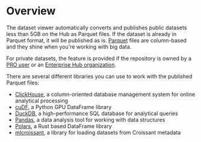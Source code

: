 # Overview

The dataset viewer automatically converts and publishes public datasets less than 5GB on the Hub as Parquet files. If the dataset is already in Parquet format, it will be published as is. [Parquet](https://parquet.apache.org/docs/) files are column-based and they shine when you're working with big data.

For private datasets, the feature is provided if the repository is owned by a [PRO user](https://huggingface.co/pricing) or an [Enterprise Hub organization](https://huggingface.co/enterprise).

There are several different libraries you can use to work with the published Parquet files:

- [ClickHouse](https://clickhouse.com/docs/en/intro), a column-oriented database management system for online analytical processing
- [cuDF](https://docs.rapids.ai/api/cudf/stable/), a Python GPU DataFrame library
- [DuckDB](https://duckdb.org/docs/), a high-performance SQL database for analytical queries
- [Pandas](https://pandas.pydata.org/docs/index.html), a data analysis tool for working with data structures
- [Polars](https://pola-rs.github.io/polars-book/user-guide/), a Rust based DataFrame library
- [mlcroissant](https://github.com/mlcommons/croissant/tree/main/python/mlcroissant), a library for loading datasets from Croissant metadata
